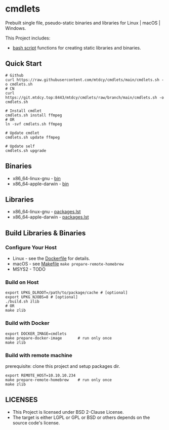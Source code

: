 # cmdlets

Prebuilt single file, pseudo-static binaries and libraries for Linux | macOS | Windows.

This Project includes:

- [bash script](ulib.sh) functions for creating static libraries and binaries.

## Quick Start

```shell
# Github
curl https://raw.githubusercontent.com/mtdcy/cmdlets/main/cmdlets.sh -o cmdlets.sh
# CN
curl https://git.mtdcy.top:8443/mtdcy/cmdlets/raw/branch/main/cmdlets.sh -o cmdlets.sh

# Install cmdlet
cmdlets.sh install ffmpeg
# OR
ln -svf cmdlets.sh ffmpeg

# Update cmdlet
cmdlets.sh update ffmpeg

# Update self
cmdlets.sh upgrade
```

## Binaries

- x86_64-linux-gnu      - [bin](https://pub.mtdcy.top:8443/cmdlets/current/prebuilts/x86_64-linux-gnu/bin/)
- x86_64-apple-darwin   - [bin](https://pub.mtdcy.top:8443/cmdlets/current/prebuilts/x86_64-apple-darwin/bin/)

## Libraries

- x86_64-linux-gnu      - [packages.lst](https://pub.mtdcy.top:8443/cmdlets/current/prebuilts/x86_64-linux-gnu/packages.lst)
- x86_64-apple-darwin   - [packages.lst](https://pub.mtdcy.top:8443/cmdlets/current/prebuilts/x86_64-apple-darwin/packages.lst)

## Build Libraries & Binaries

### Configure Your Host

- Linux     - see the [Dockerfile](Dockerfile) for details.
- macOS     - see [Makefile](Makefile) `make prepare-remote-homebrew`
- MSYS2     - TODO

### Build on Host

```shell
export UPKG_DLROOT=/path/to/package/cache # [optional]
export UPKG_NJOBS=8 # [optional]
./build.sh zlib
# OR
make zlib
```

### Build with Docker

```shell
export DOCKER_IMAGE=cmdlets
make prepare-docker-image       # run only once
make zlib
```

### Build with remote machine

prerequisite: clone this project and setup packages dir.

```shell
export REMOTE_HOST=10.10.10.234
make prepare-remote-homebrew    # run only once
make zlib
```

## LICENSES

* This Project is licensed under BSD 2-Clause License.
* The target is either LGPL or GPL or BSD or others depends on the source code's license.
